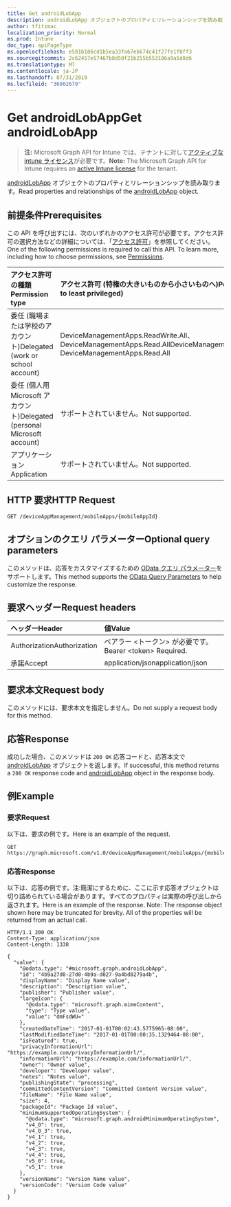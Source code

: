 ```yaml
---
title: Get androidLobApp
description: androidLobApp オブジェクトのプロパティとリレーションシップを読み取ります。
author: tfitzmac
localization_priority: Normal
ms.prod: Intune
doc_type: apiPageType
ms.openlocfilehash: e501b186cd1b5ea33fa67eb674c41f27fe1f8ff3
ms.sourcegitcommit: 2c62457e57467b8d50f21b255b553106a9a5d8d6
ms.translationtype: MT
ms.contentlocale: ja-JP
ms.lasthandoff: 07/31/2019
ms.locfileid: "36002679"
---
```

# <a name="get-androidlobapp"></a><span data-ttu-id="08b06-103">Get androidLobApp</span><span class="sxs-lookup"><span data-stu-id="08b06-103">Get androidLobApp</span></span>

> <span data-ttu-id="08b06-104">**注:** Microsoft Graph API for Intune では、テナントに対して[アクティブな intune ライセンス](https://go.microsoft.com/fwlink/?linkid=839381)が必要です。</span><span class="sxs-lookup"><span data-stu-id="08b06-104">**Note:** The Microsoft Graph API for Intune requires an [active Intune license](https://go.microsoft.com/fwlink/?linkid=839381) for the tenant.</span></span>

<span data-ttu-id="08b06-105">[androidLobApp](../resources/intune-apps-androidlobapp.md) オブジェクトのプロパティとリレーションシップを読み取ります。</span><span class="sxs-lookup"><span data-stu-id="08b06-105">Read properties and relationships of the [androidLobApp](../resources/intune-apps-androidlobapp.md) object.</span></span>

## <a name="prerequisites"></a><span data-ttu-id="08b06-106">前提条件</span><span class="sxs-lookup"><span data-stu-id="08b06-106">Prerequisites</span></span>
<span data-ttu-id="08b06-p101">この API を呼び出すには、次のいずれかのアクセス許可が必要です。アクセス許可の選択方法などの詳細については、「[アクセス許可](/graph/permissions-reference)」を参照してください。</span><span class="sxs-lookup"><span data-stu-id="08b06-p101">One of the following permissions is required to call this API. To learn more, including how to choose permissions, see [Permissions](/graph/permissions-reference).</span></span>

|<span data-ttu-id="08b06-109">アクセス許可の種類</span><span class="sxs-lookup"><span data-stu-id="08b06-109">Permission type</span></span>|<span data-ttu-id="08b06-110">アクセス許可 (特権の大きいものから小さいものへ)</span><span class="sxs-lookup"><span data-stu-id="08b06-110">Permissions (from most to least privileged)</span></span>|
|:---|:---|
|<span data-ttu-id="08b06-111">委任 (職場または学校のアカウント)</span><span class="sxs-lookup"><span data-stu-id="08b06-111">Delegated (work or school account)</span></span>|<span data-ttu-id="08b06-112">DeviceManagementApps.ReadWrite.All、DeviceManagementApps.Read.All</span><span class="sxs-lookup"><span data-stu-id="08b06-112">DeviceManagementApps.ReadWrite.All, DeviceManagementApps.Read.All</span></span>|
|<span data-ttu-id="08b06-113">委任 (個人用 Microsoft アカウント)</span><span class="sxs-lookup"><span data-stu-id="08b06-113">Delegated (personal Microsoft account)</span></span>|<span data-ttu-id="08b06-114">サポートされていません。</span><span class="sxs-lookup"><span data-stu-id="08b06-114">Not supported.</span></span>|
|<span data-ttu-id="08b06-115">アプリケーション</span><span class="sxs-lookup"><span data-stu-id="08b06-115">Application</span></span>|<span data-ttu-id="08b06-116">サポートされていません。</span><span class="sxs-lookup"><span data-stu-id="08b06-116">Not supported.</span></span>|

## <a name="http-request"></a><span data-ttu-id="08b06-117">HTTP 要求</span><span class="sxs-lookup"><span data-stu-id="08b06-117">HTTP Request</span></span>
<!-- {
  "blockType": "ignored"
}
-->
``` http
GET /deviceAppManagement/mobileApps/{mobileAppId}
```

## <a name="optional-query-parameters"></a><span data-ttu-id="08b06-118">オプションのクエリ パラメーター</span><span class="sxs-lookup"><span data-stu-id="08b06-118">Optional query parameters</span></span>
<span data-ttu-id="08b06-119">このメソッドは、応答をカスタマイズするための [OData クエリ パラメーター](https://docs.microsoft.com/en-us/graph/query-parameters)をサポートします。</span><span class="sxs-lookup"><span data-stu-id="08b06-119">This method supports the [OData Query Parameters](https://docs.microsoft.com/en-us/graph/query-parameters) to help customize the response.</span></span>

## <a name="request-headers"></a><span data-ttu-id="08b06-120">要求ヘッダー</span><span class="sxs-lookup"><span data-stu-id="08b06-120">Request headers</span></span>
|<span data-ttu-id="08b06-121">ヘッダー</span><span class="sxs-lookup"><span data-stu-id="08b06-121">Header</span></span>|<span data-ttu-id="08b06-122">値</span><span class="sxs-lookup"><span data-stu-id="08b06-122">Value</span></span>|
|:---|:---|
|<span data-ttu-id="08b06-123">Authorization</span><span class="sxs-lookup"><span data-stu-id="08b06-123">Authorization</span></span>|<span data-ttu-id="08b06-124">ベアラー &lt;トークン&gt; が必要です。</span><span class="sxs-lookup"><span data-stu-id="08b06-124">Bearer &lt;token&gt; Required.</span></span>|
|<span data-ttu-id="08b06-125">承諾</span><span class="sxs-lookup"><span data-stu-id="08b06-125">Accept</span></span>|<span data-ttu-id="08b06-126">application/json</span><span class="sxs-lookup"><span data-stu-id="08b06-126">application/json</span></span>|

## <a name="request-body"></a><span data-ttu-id="08b06-127">要求本文</span><span class="sxs-lookup"><span data-stu-id="08b06-127">Request body</span></span>
<span data-ttu-id="08b06-128">このメソッドには、要求本文を指定しません。</span><span class="sxs-lookup"><span data-stu-id="08b06-128">Do not supply a request body for this method.</span></span>

## <a name="response"></a><span data-ttu-id="08b06-129">応答</span><span class="sxs-lookup"><span data-stu-id="08b06-129">Response</span></span>
<span data-ttu-id="08b06-130">成功した場合、このメソッドは `200 OK` 応答コードと、応答本文で [androidLobApp](../resources/intune-apps-androidlobapp.md) オブジェクトを返します。</span><span class="sxs-lookup"><span data-stu-id="08b06-130">If successful, this method returns a `200 OK` response code and [androidLobApp](../resources/intune-apps-androidlobapp.md) object in the response body.</span></span>

## <a name="example"></a><span data-ttu-id="08b06-131">例</span><span class="sxs-lookup"><span data-stu-id="08b06-131">Example</span></span>

### <a name="request"></a><span data-ttu-id="08b06-132">要求</span><span class="sxs-lookup"><span data-stu-id="08b06-132">Request</span></span>
<span data-ttu-id="08b06-133">以下は、要求の例です。</span><span class="sxs-lookup"><span data-stu-id="08b06-133">Here is an example of the request.</span></span>
``` http
GET https://graph.microsoft.com/v1.0/deviceAppManagement/mobileApps/{mobileAppId}
```

### <a name="response"></a><span data-ttu-id="08b06-134">応答</span><span class="sxs-lookup"><span data-stu-id="08b06-134">Response</span></span>
<span data-ttu-id="08b06-p102">以下は、応答の例です。注:簡潔にするために、ここに示す応答オブジェクトは切り詰められている場合があります。すべてのプロパティは実際の呼び出しから返されます。</span><span class="sxs-lookup"><span data-stu-id="08b06-p102">Here is an example of the response. Note: The response object shown here may be truncated for brevity. All of the properties will be returned from an actual call.</span></span>
``` http
HTTP/1.1 200 OK
Content-Type: application/json
Content-Length: 1338

{
  "value": {
    "@odata.type": "#microsoft.graph.androidLobApp",
    "id": "4b9a27d0-27d0-4b9a-d027-9a4bd0279a4b",
    "displayName": "Display Name value",
    "description": "Description value",
    "publisher": "Publisher value",
    "largeIcon": {
      "@odata.type": "microsoft.graph.mimeContent",
      "type": "Type value",
      "value": "dmFsdWU="
    },
    "createdDateTime": "2017-01-01T00:02:43.5775965-08:00",
    "lastModifiedDateTime": "2017-01-01T00:00:35.1329464-08:00",
    "isFeatured": true,
    "privacyInformationUrl": "https://example.com/privacyInformationUrl/",
    "informationUrl": "https://example.com/informationUrl/",
    "owner": "Owner value",
    "developer": "Developer value",
    "notes": "Notes value",
    "publishingState": "processing",
    "committedContentVersion": "Committed Content Version value",
    "fileName": "File Name value",
    "size": 4,
    "packageId": "Package Id value",
    "minimumSupportedOperatingSystem": {
      "@odata.type": "microsoft.graph.androidMinimumOperatingSystem",
      "v4_0": true,
      "v4_0_3": true,
      "v4_1": true,
      "v4_2": true,
      "v4_3": true,
      "v4_4": true,
      "v5_0": true,
      "v5_1": true
    },
    "versionName": "Version Name value",
    "versionCode": "Version Code value"
  }
}
```



